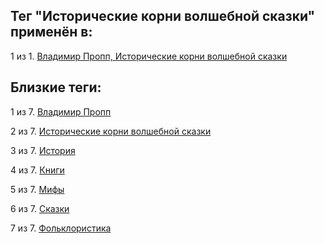 ## Тег "Исторические корни волшебной сказки" применён в:

1 из 1. [Владимир Пропп, Исторические корни волшебной сказки](../Книги/Прочее/Владимир%20Пропп%20-%20Исторические%20корни%20волшебной%20сказки.md)

## Близкие теги:

1 из 7. [Владимир Пропп](./владимир%20пропп.md)

2 из 7. [Исторические корни волшебной сказки](./исторические%20корни%20волшебной%20сказки.md)

3 из 7. [История](./история.md)

4 из 7. [Книги](./книги.md)

5 из 7. [Мифы](./мифы.md)

6 из 7. [Сказки](./сказки.md)

7 из 7. [Фольклористика](./фольклористика.md)

